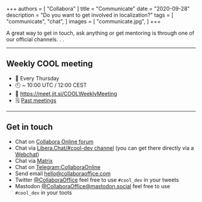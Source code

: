 +++
authors = [
    "Collabora"
]
title = "Communicate"
date = "2020-09-28"
description = "Do you want to get involved in localization?"
tags = [
    "communicate",
    "chat",
]
images = [
    "communicate.jpg",
]
+++

A great way to get in touch, ask anything or get mentoring is through one of our official channels. . .
<!--more-->
---
## Weekly COOL meeting
* 📅 Every Thursday
* 🕙 ~ 10:00 UTC / 12:00 CEST
* 💬 https://meet.jit.si/COOLWeeklyMeeting
* 🗒 [Past meetings](https://forum.collaboraonline.com/c/news/meeting-minutes/)

---

## Get in touch
* Chat on [Collabora Online forum](https://forum.collaboraonline.com/)
* Chat via [Libera.Chat/#cool-dev channel](irc://irc.libera.chat/#cool-dev) (you can get there directly via a [Webchat](https://web.libera.chat/#cool-dev))
* Chat via [Matrix](https://app.element.io/#/room/#cool-dev:libera.chat)
* Chat on [Telegram:CollaboraOnline](https://t.me/CollaboraOnline)
* Send email [hello@collaboraoffice.com](mailto:hello@collaboraoffice.com)
* Twitter [@CollaboraOffice](https://twitter.com/CollaboraOffice) feel free to use `#cool_dev` in your tweets
* Mastodon [@CollaboraOffice@mastodon.social](https://mastodon.social/@CollaboraOffice) feel free to use `#cool_dev` in your toots
